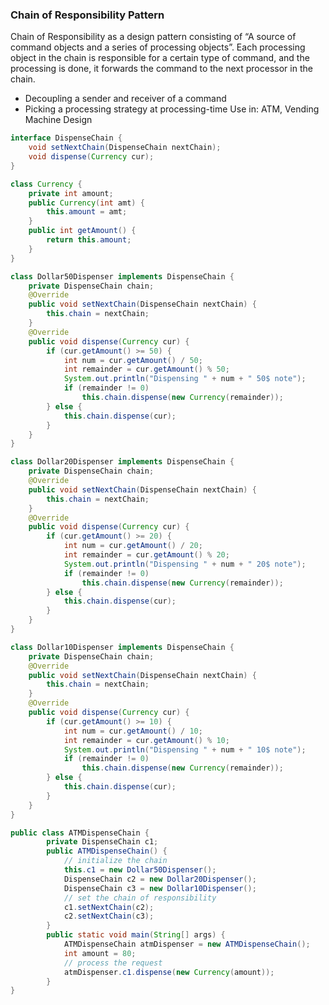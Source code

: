 ### Chain of Responsibility Pattern
Chain of Responsibility as a design pattern consisting of 
“A source of command objects and a series of processing objects”.
Each processing object in the chain is responsible for a certain type of command, and the processing is done, it forwards the command to the next processor in the chain.
- Decoupling a sender and receiver of a command
- Picking a processing strategy at processing-time
Use in: ATM, Vending Machine Design

```java
interface DispenseChain {
	void setNextChain(DispenseChain nextChain);
	void dispense(Currency cur);
}

class Currency {
	private int amount;
	public Currency(int amt) {
		this.amount = amt;
	}
	public int getAmount() {
		return this.amount;
	}
}
```
```java
class Dollar50Dispenser implements DispenseChain {
	private DispenseChain chain;
	@Override
	public void setNextChain(DispenseChain nextChain) {
		this.chain = nextChain;
	}
	@Override
	public void dispense(Currency cur) {
		if (cur.getAmount() >= 50) {
			int num = cur.getAmount() / 50;
			int remainder = cur.getAmount() % 50;
			System.out.println("Dispensing " + num + " 50$ note");
			if (remainder != 0)
				this.chain.dispense(new Currency(remainder));
		} else {
			this.chain.dispense(cur);
		}
	}
}
```
```java
class Dollar20Dispenser implements DispenseChain {
	private DispenseChain chain;
	@Override
	public void setNextChain(DispenseChain nextChain) {
		this.chain = nextChain;
	}
	@Override
	public void dispense(Currency cur) {
		if (cur.getAmount() >= 20) {
			int num = cur.getAmount() / 20;
			int remainder = cur.getAmount() % 20;
			System.out.println("Dispensing " + num + " 20$ note");
			if (remainder != 0)
				this.chain.dispense(new Currency(remainder));
		} else {
			this.chain.dispense(cur);
		}
	}
}
```

```java
class Dollar10Dispenser implements DispenseChain {
	private DispenseChain chain;
	@Override
	public void setNextChain(DispenseChain nextChain) {
		this.chain = nextChain;
	}
	@Override
	public void dispense(Currency cur) {
		if (cur.getAmount() >= 10) {
			int num = cur.getAmount() / 10;
			int remainder = cur.getAmount() % 10;
			System.out.println("Dispensing " + num + " 10$ note");
			if (remainder != 0)
				this.chain.dispense(new Currency(remainder));
		} else {
			this.chain.dispense(cur);
		}
	}
}
```
```java
public class ATMDispenseChain {
		private DispenseChain c1;
		public ATMDispenseChain() {
			// initialize the chain
			this.c1 = new Dollar50Dispenser();
			DispenseChain c2 = new Dollar20Dispenser();
			DispenseChain c3 = new Dollar10Dispenser();
			// set the chain of responsibility
			c1.setNextChain(c2);
			c2.setNextChain(c3);
		}
		public static void main(String[] args) {
			ATMDispenseChain atmDispenser = new ATMDispenseChain();
			int amount = 80;				
			// process the request
			atmDispenser.c1.dispense(new Currency(amount));
		}
}
```

